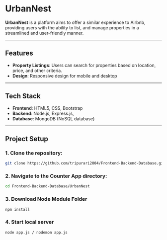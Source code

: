# UrbanNest

**UrbanNest** is a platform aims to offer a similar experience to Airbnb, providing users with the ability to list, and manage properties in a streamlined and user-friendly manner. 

---

## Features

- **Property Listings**: Users can search for properties based on location, price, and other criteria.
- **Design**: Responsive design for mobile and desktop
---

## Tech Stack

- **Frontend**: HTML5, CSS, Bootstrap
- **Backend**: Node.js, Express.js,
- **Database**: MongoDB (NoSQL database)

---

## Project Setup

### 1. Clone the repository:

```bash
git clone https://github.com/tripurari2004/Frontend-Backend-Database.git
```

### 2. Navigate to the Counter App directory:
```bash
cd Frontend-Backend-Database/UrbanNest
```

### 3. Download Node Module Folder
```bash
npm install
```

### 4. Start local server
```bash
node app.js / nodemon app.js

